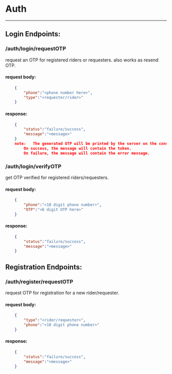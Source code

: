 # Auth
-------------------

## Login Endpoints:

###  /auth/login/requestOTP<br>
 request an OTP for registered riders or requesters. also works as resend OTP.

#### request body:
```json
	{
		"phone":"<phone number here>",
		"type":"<requester/rider>"
	}
```
#### response:
```json
	{
		"status":"failure/success",
		"message":"<message>"
	}
 	note: 	The generated OTP will be printed by the server on the console.
		On success, the message will contain the token.
		On failure, the message will contain the error message.
```


###  /auth/login/verifyOTP<br>
get OTP verified for registered riders/requesters.

#### request body:
```json
	{
		"phone":"<10 digit phone number>",
		"OTP":"<6 digit OTP here>"
	}
```
#### response:
```json
	{
		"status":"failure/success",
		"message":"<message>"
	}
```
## Registration Endpoints:

###  /auth/register/requestOTP<br>
request OTP for registration for a new rider/requester.

#### request body:
```json
	{
		"type":"<rider/requester>",
		"phone":"<10 digit phone number>"
	}
```
#### response:
```json
	{
		"status":"failure/success",
		"message":"<message>"
	}
```
